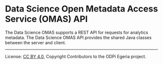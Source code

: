 <!-- SPDX-License-Identifier: CC-BY-4.0 -->
<!-- Copyright Contributors to the ODPi Egeria project. -->

# Data Science Open Metadata Access Service (OMAS) API

The Data Science OMAS supports a REST API for requests for analytics metadata.
The Data Science OMAS API provides the shared Java classes between the
server and client.

----
License: [CC BY 4.0](https://creativecommons.org/licenses/by/4.0/),
Copyright Contributors to the ODPi Egeria project.
